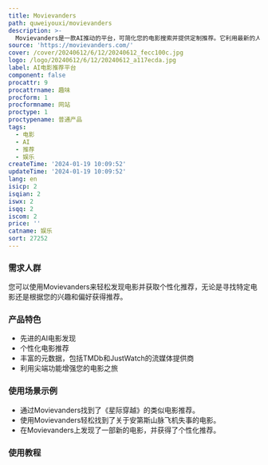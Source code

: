 ```yaml
---
title: Movievanders
path: quweiyouxi/movievanders
description: >-
  Movievanders是一款AI推动的平台，可简化您的电影搜索并提供定制推荐。它利用最新的人工智能技术，包括OpenAI开发的先进语言模型，为您提供电影发现和推荐的未来体验。它具有直观的电影查找功能，个性化推荐，全面的电影数据库接入，以及免费的服务。Movievanders是您轻松发现电影和获取个性化推荐的首选网络平台。
source: 'https://movievanders.com/'
cover: /cover/20240612/6/12/20240612_fecc100c.jpg
logo: /logo/20240612/6/12/20240612_a117ecda.jpg
label: AI电影推荐平台
component: false
procattr: 9
procattrname: 趣味
procform: 1
procformname: 网站
proctype: 1
proctypename: 普通产品
tags:
  - 电影
  - AI
  - 推荐
  - 娱乐
createTime: '2024-01-19 10:09:52'
updateTime: '2024-01-19 10:09:52'
lang: en
isicp: 2
isqian: 2
iswx: 2
isqq: 2
iscom: 2
price: ''
catname: 娱乐
sort: 27252
---
```




### 需求人群
您可以使用Movievanders来轻松发现电影并获取个性化推荐，无论是寻找特定电影还是根据您的兴趣和偏好获得推荐。

### 产品特色
- 先进的AI电影发现
- 个性化电影推荐
- 丰富的元数据，包括TMDb和JustWatch的流媒体提供商
- 利用尖端功能增强您的电影之旅

### 使用场景示例
- 通过Movievanders找到了《星际穿越》的类似电影推荐。
- 使用Movievanders轻松找到了关于安第斯山脉飞机失事的电影。
- 在Movievanders上发现了一部新的电影，并获得了个性化推荐。

### 使用教程


  
